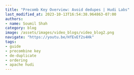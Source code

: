 ```yaml
---
title: "Precomb Key Overview: Avoid dedupes | Hudi Labs"
last_modified_at: 2023-10-13T16:54:38.964863-07:00
authors:
- name: Soumil Shah
category: blog
image: /assets/images/video_blogs/video_blog2.png
navigate: "https://youtu.be/HfEvEf2s4Hk"
tags:
- guide
- precombine key
- de-duplicate
- ordering
- apache hudi
---
```

